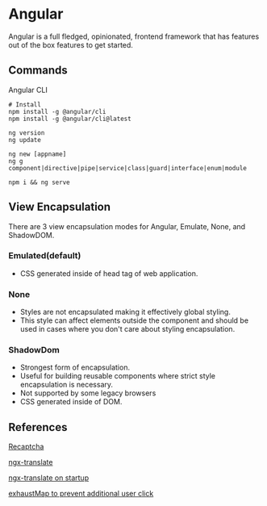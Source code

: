 # Angular

Angular is a full fledged, opinionated, frontend framework that has features out of the box features to get started.

## Commands

Angular CLI

```
# Install
npm install -g @angular/cli
npm install -g @angular/cli@latest

ng version
ng update

ng new [appname]
ng g component|directive|pipe|service|class|guard|interface|enum|module

npm i && ng serve
```

## View Encapsulation

There are 3 view encapsulation modes for Angular, Emulate, None, and ShadowDOM.

### Emulated(default)

- CSS generated inside of head tag of web application.

### None

- Styles are not encapsulated making it effectively global styling.
- This style can affect elements outside the component and should be used in cases where you don't care about styling encapsulation.

### ShadowDom

- Strongest form of encapsulation.
- Useful for building reusable components where strict style encapsulation is necessary.
- Not supported by some legacy browsers
- CSS generated inside of DOM.

## References

[Recaptcha](https://dev.to/rodrigokamada/adding-the-google-recaptcha-v3-to-an-angular-application-kge)

[ngx-translate](https://www.codeandweb.com/babeledit/tutorials/how-to-translate-your-angular-app-with-ngx-translate)

[ngx-translate on startup](https://mcvendrell.medium.com/configuring-ngx-translate-to-load-at-startup-in-angular-1995e7dd6fcc)

[exhaustMap to prevent additional user click](https://stackoverflow.com/questions/63780853/prevent-user-to-click-button-until-service-response-angular-7-rxjs)

